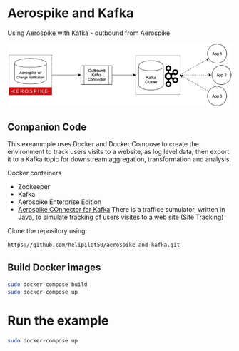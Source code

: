 # Aerospike and Kafka
Using Aerospike with Kafka - outbound from Aerospike

![Kafka Outbound](assets/kafka_outbound.png)

## Companion Code
This exeammple uses Docker and Docker Compose to create the environment to track users visits to a website, as log level data, then export it to a Kafka topic for downstream aggregation, transformation and analysis.

Docker containers
- Zookeeper
- Kafka
- Aerospike Enterprise Edition
- [Aerospike COnnector for Kafka](https://www.aerospike.com/docs/connectors/enterprise/kafka/)
There is a traffice sumulator, written in Java, to simulate tracking of users visites to a web site (Site Tracking)

Clone the repository using:
```bash
https://github.com/helipilot50/aerospike-and-kafka.git
```

## Build Docker images
```bash
sudo docker-compose build
sudo docker-compose up
```
# Run the example
```bash
sudo docker-compose up
```
